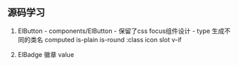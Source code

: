 ## 源码学习
  1. ElButton
    - components/ElButton
    - 保留了css  focus组件设计
    - type 生成不同的类名 computed
      is-plain is-round
      :class
      icon
      slot v-if

  2. ElBadge 徽章
    value 